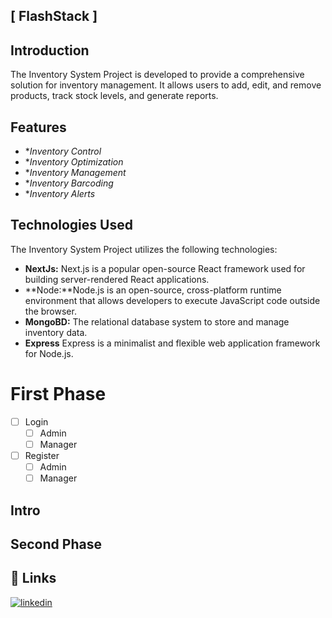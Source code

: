 ## [ FlashStack ]

## Introduction
The Inventory System Project is developed to provide a comprehensive solution for inventory management. It allows users to add, edit, and remove products, track stock levels, and generate reports. 

## Features

- **Inventory Control*
- **Inventory Optimization*
- **Inventory Management*
- **Inventory Barcoding* 
- **Inventory Alerts*

## Technologies Used

The Inventory System Project utilizes the following technologies:

- **NextJs:** Next.js is a popular open-source React framework used for building server-rendered React applications. 
- **Node:**Node.js is an open-source, cross-platform runtime environment that allows developers to execute JavaScript code outside the browser.
- **MongoBD:** The relational database system to store and manage inventory data.
- **Express** Express is a minimalist and flexible web application framework for Node.js.


# First Phase
- [ ] Login
    - [ ] Admin
    - [ ] Manager
- [ ] Register
   - [ ] Admin
   - [ ] Manager

## Intro


## Second Phase





## 🔗 Links
<!-- [![portfolio](https://img.shields.io/badge/my_portfolio-000?style=for-the-badge&logo=ko-fi&logoColor=white)](https://katherineoelsner.com/) -->
[![linkedin](https://img.shields.io/badge/linkedin-0A66C2?style=for-the-badge&logo=linkedin&logoColor=white)](https://www.linkedin.com/in/rajit-maharjan-478114234/)
